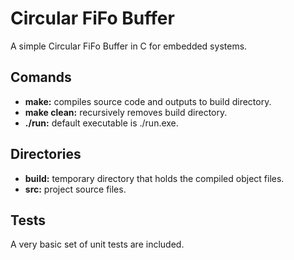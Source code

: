 # Circular FiFo Buffer

A simple Circular FiFo Buffer in C for embedded systems.

## Comands

- **make:** compiles source code and outputs to build directory.
- **make clean:** recursively removes build directory.
- **./run:** default executable is ./run.exe.

## Directories

- **build:** temporary directory that holds the compiled object files.
- **src:** project source files.

## Tests

A very basic set of unit tests are included.